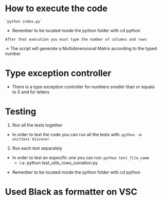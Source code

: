 # How to execute the code

    `python index.py`

* Remenber to be located inside the python folder with cd python

`After that execution you must type the number of columns and rows`

-> The script will generate a Multidimensional Matrix according to the typed number

# Type exception controller

- There is a type exception controller for numbers smaller than or equals to 0 and for letters

# Testing
1. Run all the tests together
- In order to test the code you can run all the tests with:
    `python -m unittest discover`

2. Run each test separately
- In order to test an especific one you can run:
    `python test_file_name`
    - i.e: python test_utils_rows_sumation.py
    
* Remenber to be located inside the python folder with cd python

# Used Black as formatter on VSC
